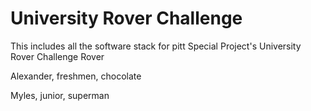 # University Rover Challenge
This includes all the software stack for pitt Special Project's University Rover Challenge Rover

Alexander, freshmen, chocolate

Myles, junior, superman